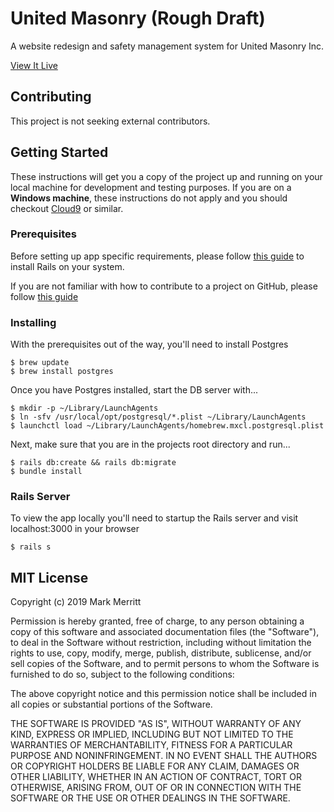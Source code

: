 


# United Masonry (Rough Draft)

A website redesign and safety management system for United Masonry Inc.

[View It Live](https://unitedmasonry.herokuapp.com/)

## Contributing

This project is not seeking external contributors.

## Getting Started 

These instructions will get you a copy of the project up and running on your local machine for development and testing purposes. If you are on a **Windows machine**, these instructions do not apply and you should checkout [Cloud9](https://c9.io/login) or similar. 

### Prerequisites

Before setting up app specific requirements, please follow [this guide](http://installrails.com/) to install Rails on your system.

If you are not familiar with how to contribute to a project on GitHub, please follow [this guide](https://gist.github.com/MarcDiethelm/7303312)


### Installing

With the prerequisites out of the way, you'll need to install Postgres
```
$ brew update
$ brew install postgres
```

Once you have Postgres installed, start the DB server with...

```
$ mkdir -p ~/Library/LaunchAgents
$ ln -sfv /usr/local/opt/postgresql/*.plist ~/Library/LaunchAgents
$ launchctl load ~/Library/LaunchAgents/homebrew.mxcl.postgresql.plist
```

Next, make sure that you are in the projects root directory and run...

```
$ rails db:create && rails db:migrate
$ bundle install
```
### Rails Server
To view the app locally you'll need to startup the Rails server and visit localhost:3000 in your browser

```
$ rails s
```


## MIT License

Copyright (c) 2019 Mark Merritt

Permission is hereby granted, free of charge, to any person obtaining a copy
of this software and associated documentation files (the "Software"), to deal
in the Software without restriction, including without limitation the rights
to use, copy, modify, merge, publish, distribute, sublicense, and/or sell
copies of the Software, and to permit persons to whom the Software is
furnished to do so, subject to the following conditions:

The above copyright notice and this permission notice shall be included in all
copies or substantial portions of the Software.

THE SOFTWARE IS PROVIDED "AS IS", WITHOUT WARRANTY OF ANY KIND, EXPRESS OR
IMPLIED, INCLUDING BUT NOT LIMITED TO THE WARRANTIES OF MERCHANTABILITY,
FITNESS FOR A PARTICULAR PURPOSE AND NONINFRINGEMENT. IN NO EVENT SHALL THE
AUTHORS OR COPYRIGHT HOLDERS BE LIABLE FOR ANY CLAIM, DAMAGES OR OTHER
LIABILITY, WHETHER IN AN ACTION OF CONTRACT, TORT OR OTHERWISE, ARISING FROM,
OUT OF OR IN CONNECTION WITH THE SOFTWARE OR THE USE OR OTHER DEALINGS IN THE
SOFTWARE.


